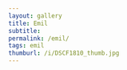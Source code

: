 ```yaml
---
layout: gallery
title: Emil
subtitle: 
permalink: /emil/
tags: emil
thumburl: /i/DSCF1810_thumb.jpg
---
```

